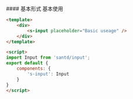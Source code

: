 <text lang="cn">
#### 基本形式
基本使用
</text>

```html
<template>
    <div>
        <s-input placeholder="Basic useage" />
    </div>
</template>

<script>
import Input from 'santd/input';
export default {
    components: {
        's-input': Input
    }
}
</script>
```
